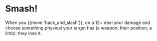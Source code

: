 # Smash!
When you {{move 'hack_and_slash'}}, on a 12+ deal your damage and choose something physical your target has (a weapon, their position, a limb): they lose it.
